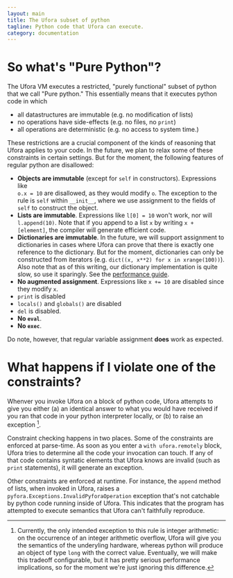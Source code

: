 ```yaml
---
layout: main
title: The Ufora subset of python
tagline: Python code that Ufora can execute.
category: documentation
---
```



# So what's "Pure Python"?

The Ufora VM executes a restricted, "purely functional" subset of python that we call
"Pure python." This essentially means that it executes python code in which

- all datastructures are immutable (e.g. no modification of lists)
- no operations have side-effects (e.g. no files, no `print`)
- all operations are deterministic (e.g. no access to system time.)

These restrictions are a crucial component of the kinds of reasoning that Ufora applies to
your code.  In the future, we plan to relax some of these constraints in certain settings.
But for the moment, the following features of regular python are disallowed:

- **Objects are immutable** (except for `self` in constructors). Expressions like  
`o.x = 10` are disallowed, as they
would modify `o`. The exception to the rule is `self` within `__init__`, where we use assignment to the fields of
`self` to construct the object.
- **Lists are immutable**. Expressions like `l[0] = 10` won't work, nor will `l.append(10)`.
Note that if you append to a list `x` by writing `x + [element]`, the compiler will generate efficient code.
- **Dictionaries are immutable**. In the future, we will support assignment to dictionaries in cases
where Ufora can prove that there is exactly one reference to the dictionary. But for the moment, dictionaries can only
be constructed from iterators (e.g. `dict((x, x**2) for x in xrange(100))`). Also note that as of this
writing, our dictionary implementation is quite slow, so use it sparingly. See the
[performance guide](https://ufora.github.io/ufora/github-pages/documentation/performance-guide.html).
- **No augmented assignment**. Expressions like `x += 10` are disabled since they modify `x`.
- `print` is disabled
- `locals()` and `globals()` are disabled
- `del` is disabled.
- **No `eval`**.
- **No `exec`**.

Do note, however, that regular variable assignment **does** work as expected.

# What happens if I violate one of the constraints?

Whenver you invoke Ufora on a block of python code, Ufora attempts to
give you either  (a) an identical answer to what you would have received if
you ran that code in your python interpreter locally, or (b) to raise an
exception [^1].

Constraint checking happens in two places. Some of the constraints are
enforced at parse-time. As soon as you enter a `with ufora.remotely` block,
Ufora tries to determine all the code your invocation can touch. If any of
that code contains syntatic elements that Ufora knows are invalid (such as
`print` statements),  it will generate an exception.

Other constraints are enforced at runtime.  For instance, the `append` method
of lists, when invoked in Ufora, raises a
`pyfora.Exceptions.InvalidPyforaOperation` exception  that's not catchable by
python code running inside of Ufora. This indicates that the program has
attempted to execute semantics that Ufora can't faithfully reproduce.

[^1]: Currently, the only intended exception to this rule is integer arithmetic: on the occurrence of an integer arithmetic overflow, Ufora will give you the semantics of the underyling hardware, whereas python will produce an object of type `long` with the correct value. Eventually, we will make this tradeoff configurable, but it has pretty serious performance implications, so for the moment we're just ignoring this difference.
